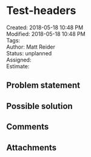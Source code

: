 # Test-headers

Created: 2018-05-18 10:48 PM  
Modified: 2018-05-18 10:48 PM  
Tags:   
Author: Matt Reider  
Status: unplanned  
Assigned:   
Estimate:   

## Problem statement

## Possible solution

## Comments

## Attachments

